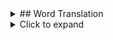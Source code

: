 <details>
<summary> ## Word Translation </summary>
1. [Word Translation Without Parallel Data](https://arxiv.org/abs/1710.04087)
   * Code: [github](https://github.com/facebookresearch/MUSE)
   * Blog Post: [Link](http://ruotianluo.github.io/2017/10/19/word-translation/)
   * 
2. [Revisiting Semi-Supervised Learning with Graph Embeddings](https://arxiv.org/pdf/1603.08861.pdf)
   * Code: [github](https://github.com/kimiyoung/planetoid)
   * Blog Post:
   
3. [A robust self-learning method for fully unsupervised cross-lingual mappings of word embeddings](https://arxiv.org/abs/1805.06297)
   * Code: [github](https://github.com/artetxem/vecmap)
   * Blog Post:

4. [Unsupervised Part-of-Speech Tagging with Bilingual Graph-Based Projections](http://www.petrovi.de/data/acl11.pdf)
   * Code:
   * Author's slide: [Link](http://www.petrovi.de/data/acl11slides.pdf)
 
5. [Token and Type Constraints for Cross-Lingual Part-of-Speech Tagging](http://www.petrovi.de/data/tacl13.pdf)
   * Code
   * Author's slide: [Link](http://www.petrovi.de/data/tacl13slides.pdf)

6. [Deep Learning via Semi-Supervised Embedding](http://www.thespermwhale.com/jaseweston/papers/deep_embed.pdf)
   * Code
7. [Bilingual Word Representations with Monolingual Quality in Mind] (https://nlp.stanford.edu/~lmthang/data/papers/naacl15_bivec.pdf)
   * Code: [github](https://github.com/lmthang/bivec)
</details>

<details>
  <summary>Click to expand</summary>
  whatever
</details>
